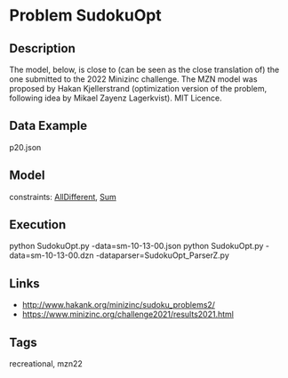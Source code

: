 # Problem SudokuOpt
## Description
The model, below, is close to (can be seen as the close translation of) the one submitted to the 2022 Minizinc challenge.
The MZN model was proposed by Hakan Kjellerstrand (optimization version of the problem, following idea by Mikael Zayenz Lagerkvist).
MIT Licence.

## Data Example
  p20.json

## Model
  constraints: [AllDifferent](http://pycsp.org/documentation/constraints/AllDifferent), [Sum](http://pycsp.org/documentation/constraints/Sum)

## Execution
  python SudokuOpt.py -data=sm-10-13-00.json
  python SudokuOpt.py -data=sm-10-13-00.dzn -dataparser=SudokuOpt_ParserZ.py

## Links
  - http://www.hakank.org/minizinc/sudoku_problems2/
  - https://www.minizinc.org/challenge2021/results2021.html

## Tags
  recreational, mzn22
